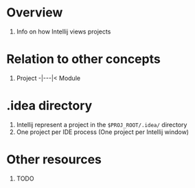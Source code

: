 # Overview
1. Info on how Intellij views projects


# Relation to other concepts
1. Project -|---|< Module


# .idea directory
1. Intellij represent a project in the `$PROJ_ROOT/.idea/` directory
1. One project per IDE process (One project per Intellij window)


# Other resources
1. TODO
